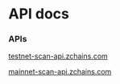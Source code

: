 # API docs

### APIs

[testnet-scan-api.zchains.com](http://testnet.zchains.com/)

[mainnet-scan-api.zchains.com](http://mainnet-scan-api.zchains.com/)
